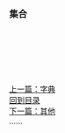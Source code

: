 ### 集合





<br />
<br />
<br />
<br />
<br />

[上一篇：字典](dict.md)     
[回到目录](../Readme.md)    
[下一篇：其他](other.md)    
......   


